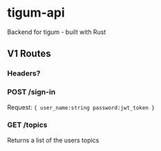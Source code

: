 # tigum-api

Backend for tigum - built with Rust

## V1 Routes

### Headers?


### POST /sign-in

Request:
`
 {
  user_name:string
  password:jwt_token
 }
`

### GET /topics

Returns a list of the users topics
